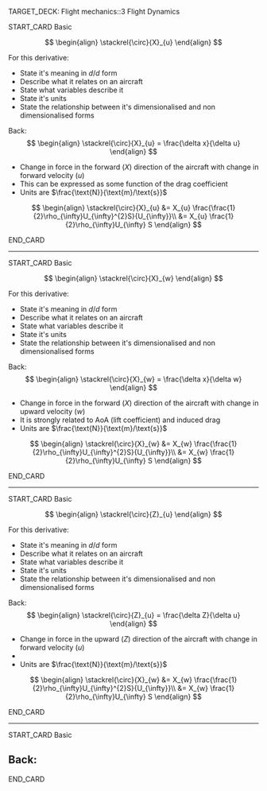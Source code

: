 TARGET_DECK: Flight mechanics::3 Flight Dynamics



START_CARD
Basic

$$ \begin{align}
\stackrel{\circ}{X}_{u} 
\end{align} $$

For this derivative:
- State it's meaning in $d/d$ form
- Describe what it relates on an aircraft
- State what variables describe it
- State it's units
- State the relationship between it's dimensionalised and non dimensionalised forms

Back: 
$$ \begin{align}
\stackrel{\circ}{X}_{u} = \frac{\delta x}{\delta u} 
\end{align} $$

- Change in force in the forward ($X$) direction of the aircraft with change in forward velocity ($u$)
- This can be expressed as some function of the drag coefficient
- Units are $\frac{\text{N}}{\text{m}/\text{s}}$

$$ \begin{align}
\stackrel{\circ}{X}_{u} &= X_{u} \frac{\frac{1}{2}\rho_{\infty}U_{\infty}^{2}S}{U_{\infty}}\\
&=  X_{u}  \frac{1}{2}\rho_{\infty}U_{\infty} S 
\end{align} $$

END_CARD


----------------------------

START_CARD
Basic

$$ \begin{align}
\stackrel{\circ}{X}_{w} 
\end{align} $$

For this derivative:
- State it's meaning in $d/d$ form
- Describe what it relates on an aircraft
- State what variables describe it
- State it's units
- State the relationship between it's dimensionalised and non dimensionalised forms

Back: 
$$ \begin{align}
\stackrel{\circ}{X}_{w} = \frac{\delta x}{\delta w} 
\end{align} $$

- Change in force in the forward ($X$) direction of the aircraft with change in upward velocity ($w$)
- It is strongly related to AoA (lift coefficient) and induced drag
- Units are $\frac{\text{N}}{\text{m}/\text{s}}$

$$ \begin{align}
\stackrel{\circ}{X}_{w} &= X_{w} \frac{\frac{1}{2}\rho_{\infty}U_{\infty}^{2}S}{U_{\infty}}\\
&=  X_{w}  \frac{1}{2}\rho_{\infty}U_{\infty} S 
\end{align} $$

END_CARD


----------------------------

START_CARD
Basic

$$ \begin{align}
\stackrel{\circ}{Z}_{u} 
\end{align} $$

For this derivative:
- State it's meaning in $d/d$ form
- Describe what it relates on an aircraft
- State what variables describe it
- State it's units
- State the relationship between it's dimensionalised and non dimensionalised forms

Back: 
$$ \begin{align}
\stackrel{\circ}{Z}_{u} = \frac{\delta Z}{\delta u} 
\end{align} $$

- Change in force in the upward ($Z$) direction of the aircraft with change in forward velocity ($u$) 
- 
- Units are $\frac{\text{N}}{\text{m}/\text{s}}$

$$ \begin{align}
\stackrel{\circ}{X}_{w} &= X_{w} \frac{\frac{1}{2}\rho_{\infty}U_{\infty}^{2}S}{U_{\infty}}\\
&=  X_{w}  \frac{1}{2}\rho_{\infty}U_{\infty} S 
\end{align} $$

END_CARD


--------

START_CARD
Basic



Back: 
- 

END_CARD


